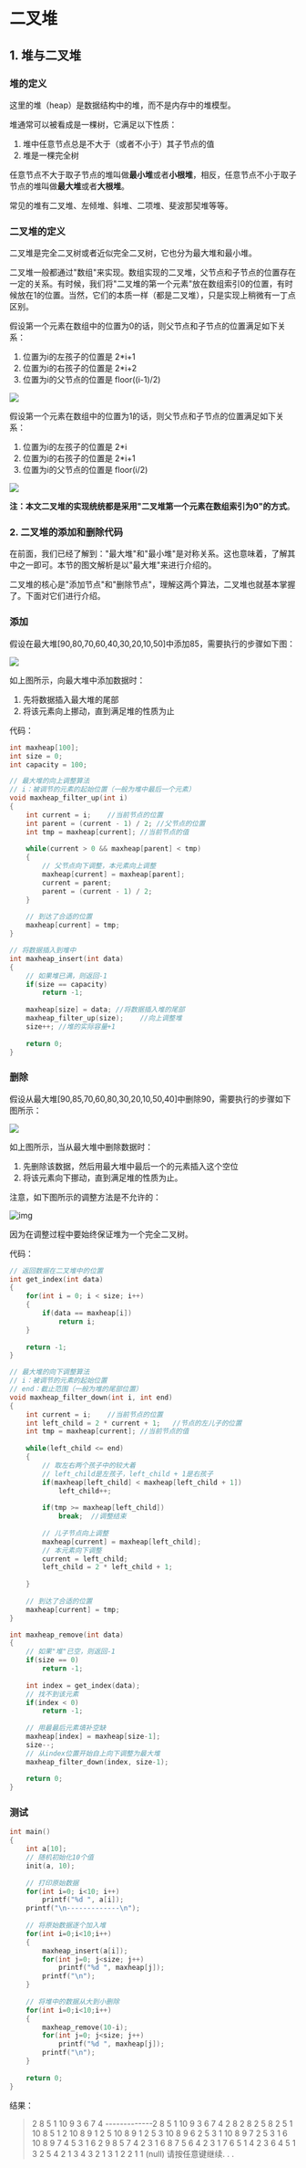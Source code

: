 # 二叉堆

## 1. 堆与二叉堆

### 堆的定义

这里的堆（heap）是数据结构中的堆，而不是内存中的堆模型。

堆通常可以被看成是一棵树，它满足以下性质：

1. 堆中任意节点总是不大于（或者不小于）其子节点的值
2. 堆是一棵完全树

任意节点不大于取子节点的堆叫做**最小堆**或者**小根堆**，相反，任意节点不小于取子节点的堆叫做**最大堆**或者**大根堆**。

常见的堆有二叉堆、左倾堆、斜堆、二项堆、斐波那契堆等等。

### 二叉堆的定义

二叉堆是完全二叉树或者近似完全二叉树，它也分为最大堆和最小堆。

二叉堆一般都通过"数组"来实现。数组实现的二叉堆，父节点和子节点的位置存在一定的关系。有时候，我们将"二叉堆的第一个元素"放在数组索引0的位置，有时候放在1的位置。当然，它们的本质一样（都是二叉堆），只是实现上稍微有一丁点区别。

假设第一个元素在数组中的位置为0的话，则父节点和子节点的位置满足如下关系：

1. 位置为i的左孩子的位置是 2*i+1
2. 位置为i的右孩子的位置是 2*i+2
3. 位置为i的父节点的位置是 floor((i-1)/2)

![](http://images.cnitblog.com/i/497634/201403/182342224903953.jpg)

假设第一个元素在数组中的位置为1的话，则父节点和子节点的位置满足如下关系：

1. 位置为i的左孩子的位置是 2*i
2. 位置为i的右孩子的位置是 2*i+1
3. 位置为i的父节点的位置是 floor(i/2)

![](http://images.cnitblog.com/i/497634/201403/182343402241540.jpg)

**注：本文二叉堆的实现统统都是采用"二叉堆第一个元素在数组索引为0"的方式**。

### 2. 二叉堆的添加和删除代码

在前面，我们已经了解到："最大堆"和"最小堆"是对称关系。这也意味着，了解其中之一即可。本节的图文解析是以"最大堆"来进行介绍的。

二叉堆的核心是"添加节点"和"删除节点"，理解这两个算法，二叉堆也就基本掌握了。下面对它们进行介绍。

### 添加

假设在最大堆[90,80,70,60,40,30,20,10,50]中添加85，需要执行的步骤如下图：

![](http://images.cnitblog.com/i/497634/201403/182345301461858.jpg)

如上图所示，向最大堆中添加数据时：

1. 先将数据插入最大堆的尾部
2. 将该元素向上挪动，直到满足堆的性质为止

代码：

```cpp
int maxheap[100];
int size = 0;
int capacity = 100;

// 最大堆的向上调整算法
// i：被调节的元素的起始位置（一般为堆中最后一个元素）
void maxheap_filter_up(int i)
{
	int current = i;	//当前节点的位置
	int parent = (current - 1) / 2;	//父节点的位置
	int tmp = maxheap[current];	//当前节点的值
	
	while(current > 0 && maxheap[parent] < tmp)
	{
		// 父节点向下调整，本元素向上调整
		maxheap[current] = maxheap[parent];
		current = parent;
		parent = (current - 1) / 2;
	}
	
	// 到达了合适的位置
	maxheap[current] = tmp;
}

// 将数据插入到堆中
int maxheap_insert(int data)
{
	// 如果堆已满，则返回-1
	if(size == capacity)
		return -1;
	
	maxheap[size] = data; //将数据插入堆的尾部
	maxheap_filter_up(size);	//向上调整堆
	size++;	//堆的实际容量+1
	
	return 0;	
}
```

### 删除

假设从最大堆[90,85,70,60,80,30,20,10,50,40]中删除90，需要执行的步骤如下图所示：

![](http://images.cnitblog.com/i/497634/201403/182348387716132.jpg)

如上图所示，当从最大堆中删除数据时：

1. 先删除该数据，然后用最大堆中最后一个的元素插入这个空位
2. 将该元素向下挪动，直到满足堆的性质为止。

注意，如下图所示的调整方法是不允许的：

![img](http://images.cnitblog.com/i/497634/201403/182350015371912.jpg)

因为在调整过程中要始终保证堆为一个完全二叉树。

代码：

```cpp
// 返回数据在二叉堆中的位置
int get_index(int data)
{
	for(int i = 0; i < size; i++)
	{
		if(data == maxheap[i])
			return i;	
	}
		
	return -1;
}

// 最大堆的向下调整算法
// i：被调节的元素的起始位置
// end：截止范围（一般为堆的尾部位置）
void maxheap_filter_down(int i, int end)
{
	int current = i;	//当前节点的位置
	int left_child = 2 * current + 1;	//节点的左儿子的位置
	int tmp = maxheap[current];	//当前节点的值
	
	while(left_child <= end)
	{
		// 取左右两个孩子中的较大着
		// left_child是左孩子，left_child + 1是右孩子
		if(maxheap[left_child] < maxheap[left_child + 1])
			left_child++;
		
		if(tmp >= maxheap[left_child])
			break;	//调整结束
		
		// 儿子节点向上调整
		maxheap[current] = maxheap[left_child];
		// 本元素向下调整
		current = left_child;
		left_child = 2 * left_child + 1;
			
	}
	
	// 到达了合适的位置
	maxheap[current] = tmp;
}

int maxheap_remove(int data)
{
	// 如果"堆"已空，则返回-1
	if(size == 0)
		return -1;
	
	int index = get_index(data);
	// 找不到该元素
	if(index < 0)
		return -1;
	
	// 用最最后元素填补空缺
	maxheap[index] = maxheap[size-1];
	size--;
	// 从index位置开始自上向下调整为最大堆
	maxheap_filter_down(index, size-1);
	
	return 0;
}
```

### 测试

```cpp
int main()
{
	int a[10];
	// 随机初始化10个值
	init(a, 10);
	
	// 打印原始数据
	for(int i=0; i<10; i++)
		printf("%d ", a[i]);
	printf("\n-------------\n");
	
	// 将原始数据逐个加入堆
	for(int i=0;i<10;i++)
	{
		maxheap_insert(a[i]);
		for(int j=0; j<size; j++)
			printf("%d ", maxheap[j]);
		printf("\n");
	}
		
	// 将堆中的数据从大到小删除
	for(int i=0;i<10;i++)
	{
		maxheap_remove(10-i);
		for(int j=0; j<size; j++)
			printf("%d ", maxheap[j]);
		printf("\n");
	}
	
	return 0;
}
```

结果：

> 2 8 5 1 10 9 3 6 7 4
> \-------------2 8 5 1 10 9 3 6 7 4
> 2
> 8 2
> 8 2 5
> 8 2 5 1
> 10 8 5 1 2
> 10 8 9 1 2 5
> 10 8 9 1 2 5 3
> 10 8 9 6 2 5 3 1
> 10 8 9 7 2 5 3 1 6
> 10 8 9 7 4 5 3 1 6 2
> 9 8 5 7 4 2 3 1 6
> 8 7 5 6 4 2 3 1
> 7 6 5 1 4 2 3
> 6 4 5 1 3 2
> 5 4 2 1 3
> 4 3 2 1
> 3 1 2
> 2 1
> 1
> (null)
> 请按任意键继续. . .

